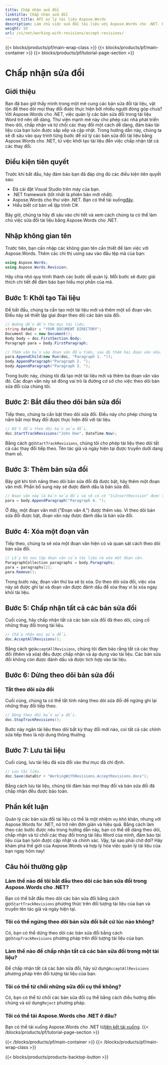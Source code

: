 ```yaml
---
title: Chấp nhận sửa đổi
linktitle: Chấp nhận sửa đổi
second_title: API xử lý tài liệu Aspose.Words
description: Làm chủ việc sửa đổi tài liệu với Aspose.Words cho .NET. Học cách theo dõi, chấp nhận và từ chối các thay đổi một cách dễ dàng. Nâng cao kỹ năng quản lý tài liệu của bạn.
weight: 10
url: /vi/net/working-with-revisions/accept-revisions/
---
```


{{< blocks/products/pf/main-wrap-class >}}
{{< blocks/products/pf/main-container >}}
{{< blocks/products/pf/tutorial-page-section >}}

# Chấp nhận sửa đổi

## Giới thiệu

Bạn đã bao giờ thấy mình trong một mê cung các bản sửa đổi tài liệu, vật lộn để theo dõi mọi thay đổi được thực hiện bởi nhiều người đóng góp chưa? Với Aspose.Words cho .NET, việc quản lý các bản sửa đổi trong tài liệu Word trở nên dễ dàng. Thư viện mạnh mẽ này cho phép các nhà phát triển theo dõi, chấp nhận và từ chối các thay đổi một cách dễ dàng, đảm bảo tài liệu của bạn luôn được sắp xếp và cập nhật. Trong hướng dẫn này, chúng ta sẽ đi sâu vào quy trình từng bước để xử lý các bản sửa đổi tài liệu bằng Aspose.Words cho .NET, từ việc khởi tạo tài liệu đến việc chấp nhận tất cả các thay đổi.

## Điều kiện tiên quyết

Trước khi bắt đầu, hãy đảm bảo bạn đã đáp ứng đủ các điều kiện tiên quyết sau:

- Đã cài đặt Visual Studio trên máy của bạn.
- .NET framework (tốt nhất là phiên bản mới nhất).
-  Aspose.Words cho thư viện .NET. Bạn có thể tải xuống[đây](https://releases.aspose.com/words/net/).
- Hiểu biết cơ bản về lập trình C#.

Bây giờ, chúng ta hãy đi sâu vào chi tiết và xem cách chúng ta có thể làm chủ việc sửa đổi tài liệu bằng Aspose.Words cho .NET.

## Nhập không gian tên

Trước tiên, bạn cần nhập các không gian tên cần thiết để làm việc với Aspose.Words. Thêm các chỉ thị using sau vào đầu tệp mã của bạn:

```csharp
using Aspose.Words;
using Aspose.Words.Revision;
```

Hãy chia nhỏ quy trình thành các bước dễ quản lý. Mỗi bước sẽ được giải thích chi tiết để đảm bảo bạn hiểu mọi phần của mã.

## Bước 1: Khởi tạo Tài liệu

Để bắt đầu, chúng ta cần tạo một tài liệu mới và thêm một số đoạn văn. Điều này sẽ thiết lập giai đoạn theo dõi các bản sửa đổi.

```csharp
// Đường dẫn đến thư mục tài liệu.
string dataDir = "YOUR DOCUMENT DIRECTORY";
Document doc = new Document();
Body body = doc.FirstSection.Body;
Paragraph para = body.FirstParagraph;

// Thêm văn bản vào đoạn văn đầu tiên, sau đó thêm hai đoạn văn nữa.
para.AppendChild(new Run(doc, "Paragraph 1. "));
body.AppendParagraph("Paragraph 2. ");
body.AppendParagraph("Paragraph 3. ");
```

Trong bước này, chúng tôi đã tạo một tài liệu mới và thêm ba đoạn văn vào đó. Các đoạn văn này sẽ đóng vai trò là đường cơ sở cho việc theo dõi bản sửa đổi của chúng tôi.

## Bước 2: Bắt đầu theo dõi bản sửa đổi

Tiếp theo, chúng ta cần bật theo dõi sửa đổi. Điều này cho phép chúng ta nắm bắt mọi thay đổi được thực hiện đối với tài liệu.

```csharp
// Bắt đầu theo dõi bản sửa đổi.
doc.StartTrackRevisions("John Doe", DateTime.Now);
```

 Bằng cách gọi`StartTrackRevisions`, chúng tôi cho phép tài liệu theo dõi tất cả các thay đổi tiếp theo. Tên tác giả và ngày hiện tại được truyền dưới dạng tham số.

## Bước 3: Thêm bản sửa đổi

Bây giờ khi tính năng theo dõi bản sửa đổi đã được bật, hãy thêm một đoạn văn mới. Phần bổ sung này sẽ được đánh dấu là bản sửa đổi.

```csharp
// Đoạn văn này là bản sửa đổi và sẽ có cờ "IsInsertRevision" được thiết lập.
para = body.AppendParagraph("Paragraph 4. ");
```

Ở đây, một đoạn văn mới ("Đoạn văn 4.") được thêm vào. Vì theo dõi bản sửa đổi được bật, đoạn văn này được đánh dấu là bản sửa đổi.

## Bước 4: Xóa một đoạn văn

Tiếp theo, chúng ta sẽ xóa một đoạn văn hiện có và quan sát cách theo dõi bản sửa đổi.

```csharp
// Lấy bộ sưu tập đoạn văn của tài liệu và xóa một đoạn văn.
ParagraphCollection paragraphs = body.Paragraphs;
para = paragraphs[2];
para.Remove();
```

Trong bước này, đoạn văn thứ ba sẽ bị xóa. Do theo dõi sửa đổi, việc xóa này sẽ được ghi lại và đoạn văn được đánh dấu để xóa thay vì bị xóa ngay khỏi tài liệu.

## Bước 5: Chấp nhận tất cả các bản sửa đổi

Cuối cùng, hãy chấp nhận tất cả các bản sửa đổi đã theo dõi, củng cố những thay đổi trong tài liệu.

```csharp
// Chấp nhận mọi sửa đổi.
doc.AcceptAllRevisions();
```

 Bằng cách gọi`AcceptAllRevisions`, chúng tôi đảm bảo rằng tất cả các thay đổi (thêm và xóa) đều được chấp nhận và áp dụng vào tài liệu. Các bản sửa đổi không còn được đánh dấu và được tích hợp vào tài liệu.

## Bước 6: Dừng theo dõi bản sửa đổi

### Tắt theo dõi sửa đổi

Cuối cùng, chúng ta có thể tắt tính năng theo dõi sửa đổi để ngừng ghi lại những thay đổi tiếp theo.

```csharp
// Dừng theo dõi bản sửa đổi.
doc.StopTrackRevisions();
```

Bước này ngăn tài liệu theo dõi bất kỳ thay đổi mới nào, coi tất cả các chỉnh sửa tiếp theo là nội dung thông thường.

## Bước 7: Lưu tài liệu

Cuối cùng, lưu tài liệu đã sửa đổi vào thư mục đã chỉ định.

```csharp
// Lưu tài liệu.
doc.Save(dataDir + "WorkingWithRevisions.AcceptRevisions.docx");
```

Bằng cách lưu tài liệu, chúng tôi đảm bảo mọi thay đổi và bản sửa đổi đã chấp nhận đều được bảo toàn.

## Phần kết luận

Quản lý các bản sửa đổi tài liệu có thể là một nhiệm vụ khó khăn, nhưng với Aspose.Words for .NET, nó trở nên đơn giản và hiệu quả. Bằng cách làm theo các bước được nêu trong hướng dẫn này, bạn có thể dễ dàng theo dõi, chấp nhận và từ chối các thay đổi trong tài liệu Word của mình, đảm bảo tài liệu của bạn luôn được cập nhật và chính xác. Vậy, tại sao phải chờ đợi? Hãy khám phá thế giới của Aspose.Words và hợp lý hóa việc quản lý tài liệu của bạn ngay hôm nay!

## Câu hỏi thường gặp

### Làm thế nào để tôi bắt đầu theo dõi các bản sửa đổi trong Aspose.Words cho .NET?

 Bạn có thể bắt đầu theo dõi các bản sửa đổi bằng cách gọi`StartTrackRevisions` phương thức trên đối tượng tài liệu của bạn và truyền tên tác giả và ngày hiện tại.

### Tôi có thể ngừng theo dõi bản sửa đổi bất cứ lúc nào không?

Có, bạn có thể dừng theo dõi các bản sửa đổi bằng cách gọi`StopTrackRevisions` phương pháp trên đối tượng tài liệu của bạn.

### Làm thế nào để chấp nhận tất cả các bản sửa đổi trong một tài liệu?

 Để chấp nhận tất cả các bản sửa đổi, hãy sử dụng`AcceptAllRevisions` phương pháp trên đối tượng tài liệu của bạn.

### Tôi có thể từ chối những sửa đổi cụ thể không?

 Có, bạn có thể từ chối các bản sửa đổi cụ thể bằng cách điều hướng đến chúng và sử dụng`Reject` phương pháp.

### Tôi có thể tải Aspose.Words cho .NET ở đâu?

 Bạn có thể tải xuống Aspose.Words cho .NET từ[liên kết tải xuống](https://releases.aspose.com/words/net/).
{{< /blocks/products/pf/tutorial-page-section >}}

{{< /blocks/products/pf/main-container >}}
{{< /blocks/products/pf/main-wrap-class >}}

{{< blocks/products/products-backtop-button >}}
